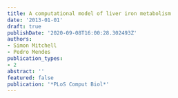 ```yaml
---
title: A computational model of liver iron metabolism
date: '2013-01-01'
draft: true
publishDate: '2020-09-08T16:00:28.302493Z'
authors:
- Simon Mitchell
- Pedro Mendes
publication_types:
- 2
abstract: ''
featured: false
publication: '*PLoS Comput Biol*'
---
```


